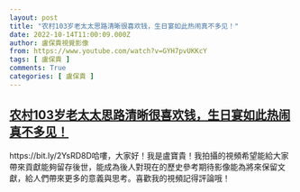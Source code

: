 ```yaml
---
layout: post
title: "农村103岁老太太思路清晰很喜欢钱，生日宴如此热闹真不多见！"
date: 2022-10-14T11:00:09.000Z
author: 盧保貴視覺影像
from: https://www.youtube.com/watch?v=GYH7pvUKKcY
tags: [ 盧保貴 ]
comments: True
categories: [ 盧保貴 ]
---
```

<!--1665745209000-->
[农村103岁老太太思路清晰很喜欢钱，生日宴如此热闹真不多见！](https://www.youtube.com/watch?v=GYH7pvUKKcY)
------

<div>
https://bit.ly/2YsRD8D哈嘍，大家好！我是盧寶貴！我拍攝的視頻希望能給大家帶來貢獻能夠留存後世，能成為後人對現在的歷史參考期待影像能為將來保留文獻，給人們帶來更多的意義與思考。喜歡我的視頻記得評論哦！
</div>
